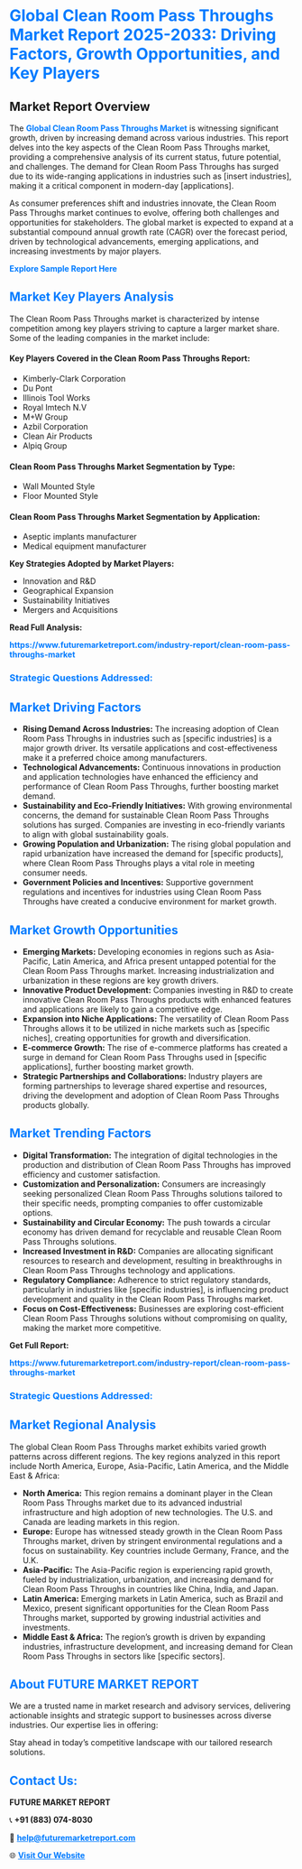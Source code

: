 <h1 style="color: #007BFF;">Global Clean Room Pass Throughs Market Report 2025-2033: Driving Factors, Growth Opportunities, and Key Players</h1>

<section id="overview">
<h2>Market Report Overview</h2>
<p>The <a href="https://www.futuremarketreport.com/industry-report/clean-room-pass-throughs-market" style="color: #007BFF; text-decoration: none;"><strong>Global Clean Room Pass Throughs Market</strong></a> is witnessing significant growth, driven by increasing demand across various industries. This report delves into the key aspects of the Clean Room Pass Throughs market, providing a comprehensive analysis of its current status, future potential, and challenges. The demand for Clean Room Pass Throughs has surged due to its wide-ranging applications in industries such as [insert industries], making it a critical component in modern-day [applications].</p>
<p>As consumer preferences shift and industries innovate, the Clean Room Pass Throughs market continues to evolve, offering both challenges and opportunities for stakeholders. The global market is expected to expand at a substantial compound annual growth rate (CAGR) over the forecast period, driven by technological advancements, emerging applications, and increasing investments by major players.</p>
</section>

<section id="overview">
<p><a href="https://www.futuremarketreport.com/request-sample/reportId=84625" style="color: #007BFF; text-decoration: none;"><strong>Explore Sample Report Here</strong></a></p>
</section>

<section id="key-players">
<h2 style="color: #007BFF;">Market Key Players Analysis</h2>
<p>The Clean Room Pass Throughs market is characterized by intense competition among key players striving to capture a larger market share. Some of the leading companies in the market include:</p>
<h4>Key Players Covered in the Clean Room Pass Throughs Report:</h4>
<ul><li>Kimberly-Clark Corporation</li><li>Du Pont</li><li>Illinois Tool Works</li><li>Royal Imtech N.V</li><li>M+W Group</li><li>Azbil Corporation</li><li>Clean Air Products</li><li>Alpiq Group</li></ul>
<h4>Clean Room Pass Throughs Market Segmentation by Type:</h4>
<ul><li>Wall Mounted Style</li><li>Floor Mounted Style</li></ul>

<h4>Clean Room Pass Throughs Market Segmentation by Application:</h4>
<ul><li>Aseptic implants manufacturer</li><li>Medical equipment manufacturer</li></ul>
<p><strong>Key Strategies Adopted by Market Players:</strong></p>
<ul>
<li>Innovation and R&D</li>
<li>Geographical Expansion</li>
<li>Sustainability Initiatives</li>
<li>Mergers and Acquisitions</li>
</ul>
</section>

<section>
<p><strong>Read Full Analysis: </strong></p><a href="https://www.futuremarketreport.com/industry-report/clean-room-pass-throughs-market" style="color: #007BFF; text-decoration: none;"><strong>https://www.futuremarketreport.com/industry-report/clean-room-pass-throughs-market</strong></a>
<h3 style="color: #007BFF;">Strategic Questions Addressed:</h3>
</section>

<section id="driving-factors">
<h2 style="color: #007BFF;">Market Driving Factors</h2>
<ul>
<li><strong>Rising Demand Across Industries:</strong> The increasing adoption of Clean Room Pass Throughs in industries such as [specific industries] is a major growth driver. Its versatile applications and cost-effectiveness make it a preferred choice among manufacturers.</li>
<li><strong>Technological Advancements:</strong> Continuous innovations in production and application technologies have enhanced the efficiency and performance of Clean Room Pass Throughs, further boosting market demand.</li>
<li><strong>Sustainability and Eco-Friendly Initiatives:</strong> With growing environmental concerns, the demand for sustainable Clean Room Pass Throughs solutions has surged. Companies are investing in eco-friendly variants to align with global sustainability goals.</li>
<li><strong>Growing Population and Urbanization:</strong> The rising global population and rapid urbanization have increased the demand for [specific products], where Clean Room Pass Throughs plays a vital role in meeting consumer needs.</li>
<li><strong>Government Policies and Incentives:</strong> Supportive government regulations and incentives for industries using Clean Room Pass Throughs have created a conducive environment for market growth.</li>
</ul>
</section>

<section id="growth-opportunities">
<h2 style="color: #007BFF;">Market Growth Opportunities</h2>
<ul>
<li><strong>Emerging Markets:</strong> Developing economies in regions such as Asia-Pacific, Latin America, and Africa present untapped potential for the Clean Room Pass Throughs market. Increasing industrialization and urbanization in these regions are key growth drivers.</li>
<li><strong>Innovative Product Development:</strong> Companies investing in R&D to create innovative Clean Room Pass Throughs products with enhanced features and applications are likely to gain a competitive edge.</li>
<li><strong>Expansion into Niche Applications:</strong> The versatility of Clean Room Pass Throughs allows it to be utilized in niche markets such as [specific niches], creating opportunities for growth and diversification.</li>
<li><strong>E-commerce Growth:</strong> The rise of e-commerce platforms has created a surge in demand for Clean Room Pass Throughs used in [specific applications], further boosting market growth.</li>
<li><strong>Strategic Partnerships and Collaborations:</strong> Industry players are forming partnerships to leverage shared expertise and resources, driving the development and adoption of Clean Room Pass Throughs products globally.</li>
</ul>
</section>

<section id="trending-factors">
<h2 style="color: #007BFF;">Market Trending Factors</h2>
<ul>
<li><strong>Digital Transformation:</strong> The integration of digital technologies in the production and distribution of Clean Room Pass Throughs has improved efficiency and customer satisfaction.</li>
<li><strong>Customization and Personalization:</strong> Consumers are increasingly seeking personalized Clean Room Pass Throughs solutions tailored to their specific needs, prompting companies to offer customizable options.</li>
<li><strong>Sustainability and Circular Economy:</strong> The push towards a circular economy has driven demand for recyclable and reusable Clean Room Pass Throughs solutions.</li>
<li><strong>Increased Investment in R&D:</strong> Companies are allocating significant resources to research and development, resulting in breakthroughs in Clean Room Pass Throughs technology and applications.</li>
<li><strong>Regulatory Compliance:</strong> Adherence to strict regulatory standards, particularly in industries like [specific industries], is influencing product development and quality in the Clean Room Pass Throughs market.</li>
<li><strong>Focus on Cost-Effectiveness:</strong> Businesses are exploring cost-efficient Clean Room Pass Throughs solutions without compromising on quality, making the market more competitive.</li>
</ul>
</section>

<section>
<p><strong>Get Full Report: </strong></p><a href="https://www.futuremarketreport.com/industry-report/clean-room-pass-throughs-market" style="color: #007BFF; text-decoration: none;"><strong>https://www.futuremarketreport.com/industry-report/clean-room-pass-throughs-market</strong></a>
<h3 style="color: #007BFF;">Strategic Questions Addressed:</h3>
</section>


<section id="regional-analysis">
<h2 style="color: #007BFF;">Market Regional Analysis</h2>
<p>The global Clean Room Pass Throughs market exhibits varied growth patterns across different regions. The key regions analyzed in this report include North America, Europe, Asia-Pacific, Latin America, and the Middle East & Africa:</p>
<ul>
<li><strong>North America:</strong> This region remains a dominant player in the Clean Room Pass Throughs market due to its advanced industrial infrastructure and high adoption of new technologies. The U.S. and Canada are leading markets in this region.</li>
<li><strong>Europe:</strong> Europe has witnessed steady growth in the Clean Room Pass Throughs market, driven by stringent environmental regulations and a focus on sustainability. Key countries include Germany, France, and the U.K.</li>
<li><strong>Asia-Pacific:</strong> The Asia-Pacific region is experiencing rapid growth, fueled by industrialization, urbanization, and increasing demand for Clean Room Pass Throughs in countries like China, India, and Japan.</li>
<li><strong>Latin America:</strong> Emerging markets in Latin America, such as Brazil and Mexico, present significant opportunities for the Clean Room Pass Throughs market, supported by growing industrial activities and investments.</li>
<li><strong>Middle East & Africa:</strong> The region’s growth is driven by expanding industries, infrastructure development, and increasing demand for Clean Room Pass Throughs in sectors like [specific sectors].</li>
</ul>
</section>

<footer>
<h2 style="color: #007BFF;">About FUTURE MARKET REPORT</h2>
<p>We are a trusted name in market research and advisory services, delivering actionable insights and strategic support to businesses across diverse industries. Our expertise lies in offering:</p>

<p>Stay ahead in today’s competitive landscape with our tailored research solutions.</p>

<h2 style="color: #007BFF;">Contact Us:</h2>
<p><strong>FUTURE MARKET REPORT</strong></p>
<p>📞 <strong>+91 (883) 074-8030</strong></p>
<p>📧 <strong><a href="mailto:help@futuremarketreport.com" style="color: #007BFF;">help@futuremarketreport.com</a></strong></p>
<p>🌐 <strong><a href="https://www.futuremarketreport.com/" style="color: #007BFF;">Visit Our Website</a></strong></p>
</footer>